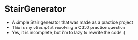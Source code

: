 # StairGenerator

- A simple Stair generator that was made as a practice project
- This is my *attempt* at resolving a CS50 practice question
- Yes, it is incomplete, but i'm to lazy to rewrite the code :) 
